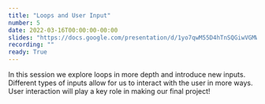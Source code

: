 ```yaml
---
title: "Loops and User Input"
number: 5
date: 2022-03-16T00:00:00-00:00
slides: "https://docs.google.com/presentation/d/1yo7qwM55D4hTnSQGiwVGMWfXrfdE73cFQl7Jxa7VuF4/edit?usp=sharing"
recording: ""
ready: True
---
```


In this session we explore loops in more depth and introduce new inputs. Different types of inputs allow for us to interact with the user in more ways. User interaction will play a key role in making our final project!
